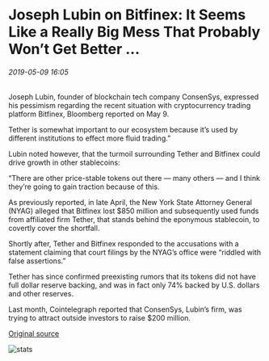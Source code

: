 # Joseph Lubin on Bitfinex: It Seems Like a Really Big Mess That Probably Won’t Get Better ...

###### 2019-05-09 16:05

Joseph Lubin, founder of blockchain tech company ConsenSys, expressed his pessimism regarding the recent situation with cryptocurrency trading platform Bitfinex, Bloomberg reported on May 9.

Tether is somewhat important to our ecosystem because it’s used by different institutions to effect more fluid trading.”

Lubin noted however, that the turmoil surrounding Tether and Bitfinex could drive growth in other stablecoins:

“There are other price-stable tokens out there — many others — and I think they’re going to gain traction because of this.

As previously reported, in late April, the New York State Attorney General (NYAG) alleged that Bitfinex lost $850 million and subsequently used funds from affiliated firm Tether, that stands behind the eponymous stablecoin, to covertly cover the shortfall.

Shortly after, Tether and Bitfinex responded to the accusations with a statement claiming that court filings by the NYAG’s office were “riddled with false assertions.”

Tether has since confirmed preexisting rumors that its tokens did not have full dollar reserve backing, and was in fact only 74% backed by U.S. dollars and other reserves.

Last month, Cointelegraph reported that ConsenSys, Lubin’s firm, was trying to attract outside investors to raise $200 million.

[Original source](https://cointelegraph.com/news/joseph-lubin-on-bitfinex-it-seems-like-a-really-big-mess-that-probably-wont-get-better)

![stats](https://c.statcounter.com/11760860/0/a89fa40b/1/ "stats")